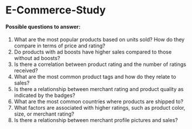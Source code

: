 # E-Commerce-Study
#### Possible questions to answer: 
1. What are the most popular products based on units sold? How do they compare in terms of price and rating?
2. Do products with ad boosts have higher sales compared to those without ad boosts?
3. Is there a correlation between product rating and the number of ratings received?
4. What are the most common product tags and how do they relate to sales?
5. Is there a relationship between merchant rating and product quality as indicated by the badges?
6. What are the most common countries where products are shipped to?
7. What factors are associated with higher ratings, such as product color, size, or merchant rating?
8. Is there a relationship between merchant profile pictures and sales?
